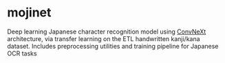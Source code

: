 # mojinet
Deep learning Japanese character recognition model using [ConvNeXt](https://github.com/facebookresearch/ConvNeXt) architecture, via transfer learning on the ETL handwritten kanji/kana dataset. Includes preprocessing utilities and training pipeline for Japanese OCR tasks
